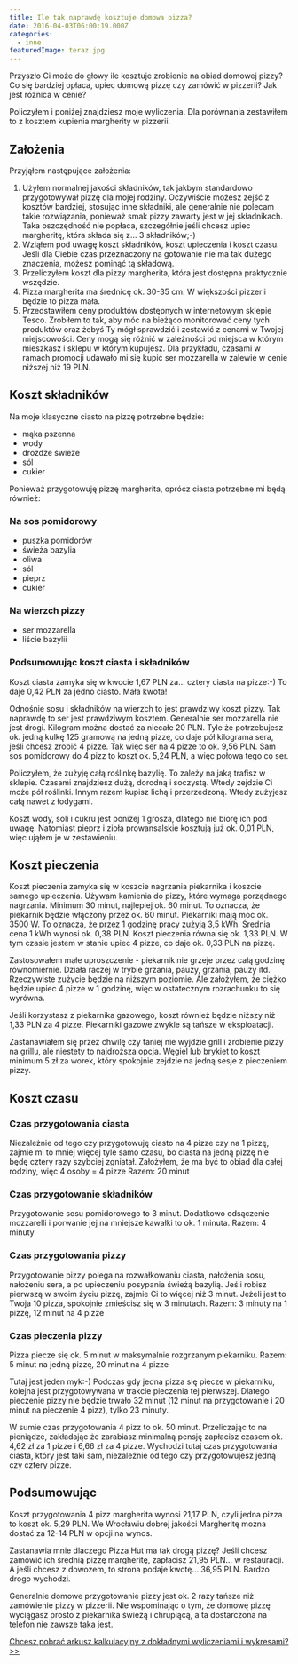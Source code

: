 ```yaml
---
title: Ile tak naprawdę kosztuje domowa pizza?
date: 2016-04-03T06:00:19.000Z
categories: 
  - inne
featuredImage: teraz.jpg
---
```


Przyszło Ci może do głowy ile kosztuje zrobienie na obiad domowej pizzy? Co się bardziej opłaca, upiec domową pizzę czy zamówić w pizzerii? Jak jest różnica w cenie?

Policzyłem i poniżej znajdziesz moje wyliczenia. Dla porównania zestawiłem to z kosztem kupienia margherity w pizzerii.

## Założenia

Przyjąłem następujące założenia:

1. Użyłem normalnej jakości składników, tak jakbym standardowo przygotowywał pizzę dla mojej rodziny. Oczywiście możesz zejść z kosztów bardziej, stosując inne składniki, ale generalnie nie polecam takie rozwiązania, ponieważ smak pizzy zawarty jest w jej składnikach. Taka oszczędność nie popłaca, szczegółnie jeśli chcesz upiec margheritę, która składa się z… 3 składników;-)
2. Wziąłem pod uwagę koszt składników, koszt upieczenia i koszt czasu. Jeśli dla Ciebie czas przeznaczony na gotowanie nie ma tak dużego znaczenia, możesz pominąć tą składową.
3. Przeliczyłem koszt dla pizzy margherita, która jest dostępna praktycznie wszędzie.
4. Pizza margherita ma średnicę ok. 30-35 cm. W większości pizzerii będzie to pizza mała.
5. Przedstawiłem ceny produktów dostępnych w internetowym sklepie Tesco. Zrobiłem to tak, aby móc na bieżąco monitorować ceny tych produktów oraz żebyś Ty mógł sprawdzić i zestawić z cenami w Twojej miejscowości. Ceny mogą się różnić w zależności od miejsca w którym mieszkasz i sklepu w którym kupujesz. Dla przykładu, czasami w ramach promocji udawało mi się kupić ser mozzarella w zalewie w cenie niższej niż 19 PLN.

## Koszt składników

Na moje klasyczne ciasto na pizzę potrzebne będzie:

- mąka pszenna
- wody
- drożdże świeże
- sól
- cukier

Ponieważ przygotowuję pizzę margherita, oprócz ciasta potrzebne mi będą również:

### Na sos pomidorowy

- puszka pomidorów
- świeża bazylia
- oliwa
- sól
- pieprz
- cukier

### Na wierzch pizzy

- ser mozzarella
- liście bazylii

### Podsumowując koszt ciasta i składników

Koszt ciasta zamyka się w kwocie 1,67 PLN za… cztery ciasta na pizze:-) To daje 0,42 PLN za jedno ciasto. Mała kwota!

Odnośnie sosu i składników na wierzch to jest prawdziwy koszt pizzy. Tak naprawdę to ser jest prawdziwym kosztem. Generalnie ser mozzarella nie jest drogi. Kilogram można dostać za niecałe 20 PLN. Tyle że potrzebujesz ok. jedną kulkę 125 gramową na jedną pizzę, co daje pół kilograma sera, jeśli chcesz zrobić 4 pizze. Tak więc ser na 4 pizze to ok. 9,56 PLN. Sam sos pomidorowy do 4 pizz to koszt ok. 5,24 PLN, a więc połowa tego co ser.

Policzyłem, że zużyję całą roślinkę bazylię. To zależy na jaką trafisz w sklepie. Czasami znajdziesz dużą, dorodną i soczystą. Wtedy zejdzie Ci może pół roślinki. Innym razem kupisz lichą i przerzedzoną. Wtedy zużyjesz całą nawet z łodygami.

Koszt wody, soli i cukru jest poniżej 1 grosza, dlatego nie biorę ich pod uwagę. Natomiast pieprz i zioła prowansalskie kosztują już ok. 0,01 PLN, więc ująłem je w zestawieniu.

## Koszt pieczenia

Koszt pieczenia zamyka się w koszcie nagrzania piekarnika i koszcie samego upieczenia. Używam kamienia do pizzy, które wymaga porządnego nagrzania. Minimum 30 minut, najlepiej ok. 60 minut. To oznacza, że piekarnik będzie włączony przez ok. 60 minut. Piekarniki mają moc ok. 3500 W. To oznacza, że przez 1 godzinę pracy zużyją 3,5 kWh. Średnia cena 1 kWh wynosi ok. 0,38 PLN. Koszt pieczenia równa się ok. 1,33 PLN. W tym czasie jestem w stanie upiec 4 pizze, co daje ok. 0,33 PLN na pizzę.

Zastosowałem małe uproszczenie - piekarnik nie grzeje przez całą godzinę równomiernie. Działa raczej w trybie grzania, pauzy, grzania, pauzy itd. Rzeczywiste zużycie będzie na niższym poziomie. Ale założyłem, że ciężko będzie upiec 4 pizze w 1 godzinę, więc w ostatecznym rozrachunku to się wyrówna.

Jeśli korzystasz z piekarnika gazowego, koszt również będzie niższy niż 1,33 PLN za 4 pizze. Piekarniki gazowe zwykle są tańsze w eksploatacji.

Zastanawiałem się przez chwilę czy taniej nie wyjdzie grill i zrobienie pizzy na grillu, ale niestety to najdroższa opcja. Węgiel lub brykiet to koszt minimum 5 zł za worek, który spokojnie zejdzie na jedną sesje z pieczeniem pizzy.

## Koszt czasu

### Czas przygotowania ciasta

Niezależnie od tego czy przygotowuję ciasto na 4 pizze czy na 1 pizzę, zajmie mi to mniej więcej tyle samo czasu, bo ciasta na jedną pizzę nie będę cztery razy szybciej zgniatał. Założyłem, że ma być to obiad dla całej rodziny, więc 4 osoby = 4 pizze Razem: 20 minut

### Czas przygotowanie składników

Przygotowanie sosu pomidorowego to 3 minut. Dodatkowo odsączenie mozzarelli i porwanie jej na mniejsze kawałki to ok. 1 minuta. Razem: 4 minuty

### Czas przygotowania pizzy

Przygotowanie pizzy polega na rozwałkowaniu ciasta, nałożenia sosu, nałożeniu sera, a po upieczeniu posypania świeżą bazylią. Jeśli robisz pierwszą w swoim życiu pizzę, zajmie Ci to więcej niż 3 minut. Jeżeli jest to Twoja 10 pizza, spokojnie zmieścisz się w 3 minutach. Razem: 3 minuty na 1 pizzę, 12 minut na 4 pizze

### Czas pieczenia pizzy

Pizza piecze się ok. 5 minut w maksymalnie rozgrzanym piekarniku. Razem: 5 minut na jedną pizzę, 20 minut na 4 pizze

Tutaj jest jeden myk:-) Podczas gdy jedna pizza się piecze w piekarniku, kolejna jest przygotowywana w trakcie pieczenia tej pierwszej. Dlatego pieczenie pizzy nie będzie trwało 32 minut (12 minut na przygotowanie i 20 minut na pieczenie 4 pizz), tylko 23 minuty.

W sumie czas przygotowania 4 pizz to ok. 50 minut. Przeliczając to na pieniądze, zakładając że zarabiasz minimalną pensję zapłacisz czasem ok. 4,62 zł za 1 pizze i 6,66 zł za 4 pizze. Wychodzi tutaj czas przygotowania ciasta, który jest taki sam, niezależnie od tego czy przygotowujesz jedną czy cztery pizze.

## Podsumowując

Koszt przygotowania 4 pizz margherita wynosi 21,17 PLN, czyli jedna pizza to koszt ok. 5,29 PLN. We Wrocławiu dobrej jakości Margheritę można dostać za 12-14 PLN w opcji na wynos.

Zastanawia mnie dlaczego Pizza Hut ma tak drogą pizzę? Jeśli chcesz zamówić ich średnią pizzę margheritę, zapłacisz 21,95 PLN… w restauracji. A jeśli chcesz z dowozem, to strona podaje kwotę… 36,95 PLN. Bardzo drogo wychodzi.

Generalnie domowe przygotowanie pizzy jest ok. 2 razy tańsze niż zamówienie pizzy w pizzerii. Nie wspominając o tym, że domowę pizzę wyciągasz prosto z piekarnika świeżą i chrupiącą, a ta dostarczona na telefon nie zawsze taka jest.

[Chcesz pobrać arkusz kalkulacyjny z dokładnymi wyliczeniami i wykresami? >>](https://docs.google.com/spreadsheets/d/1ps6254A5EXxp1tfWJVwCRsBf7RMCDROyQJoNhSbSiqM/edit#gid=1270894986)
